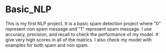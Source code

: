 # Basic_NLP
This is my first NLP project. It is a basic spam detection project where "0" represent non spam message and "1" represent spam message.
I use accuracy, precision, and recall to check the performance of my model. It give very high scores in all of the matrics.
I also check my model with examples for both spam and non spam.
